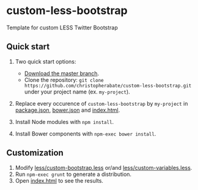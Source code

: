 # custom-less-bootstrap
Template for custom LESS Twitter Bootstrap

## Quick start

1. Two quick start options:

    - [Download the master branch](https://github.com/christopherabate/custom-less-bootstrap/archive/master.zip).
    - Clone the repository: `git clone https://github.com/christopherabate/custom-less-bootstrap.git` under your project name (ex. `my-project`).

2. Replace every occurence of `custom-less-bootstrap` by `my-project` in [package.json](./package.json), [bower.json](./bower.json) and [index.html](./index.html).

3. Install Node modules with `npm install`.

4. Install Bower components with `npm-exec bower install`.

## Customization
 
1. Modify [less/custom-bootstrap.less](./less/custom-bootstrap.less) or/and [less/custom-variables.less](./less/custom-variables.less).
2. Run `npm-exec grunt` to generate a distribution.
3. Open [index.html](./index.html) to see the results.

